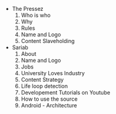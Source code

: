 [//]: # (use dash and space for directory -> -)
[//]: # (use four spaces and a number following by a dot for file ->     1.)

- The Pressez
    1. Who is who
    1. Why
    1. Rules
    1. Name and Logo
    1. Content Slaveholding
- Sariab
    1. About
    1. Name and Logo
    1. Jobs
    1. University Loves Industry
    1. Content Strategy
    1. Life loop detection
    1. Developement Tutorials on Youtube
    1. How to use the source
    1. Android - Architecture

